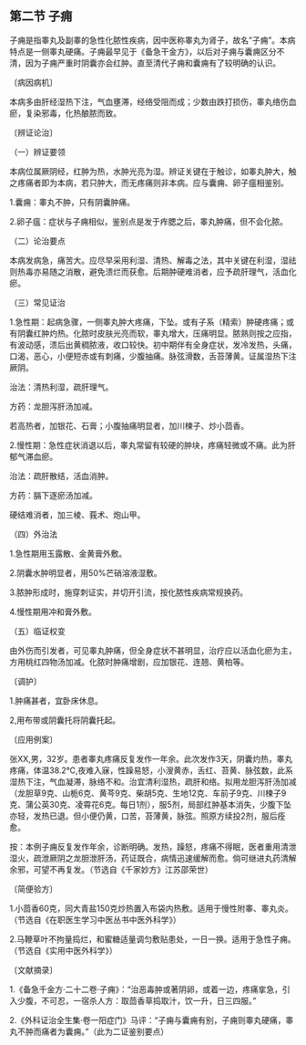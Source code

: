 ## 第二节 子痈

子痈是指睾丸及副睾的急性化脓性疾病，因中医称睾丸为肾子，故名”子痈”。本病特点是一侧睾丸硬痛。子痈最早见于《备急干金方》，以后对子痈与囊痈区分不清，因为子痈严重时阴囊亦会红肿。直至清代子痈和囊痈有了较明确的认识。

〔病因病机〕

本病多由肝经湿热下注，气血壅滞，经络受阻而成；少数由跌打损伤，睾丸络伤血瘀，复染邪毒，化热酿脓而致。

〔辨证论治〕

（一）辨证要领

本病位属厥阴经，红肿为热，水肿光亮为湿。辨证关键在于触诊，如睾丸肿大，触之疼痛者即为本病，若只肿大，而无疼痛则非本病。应与囊痈、卵子瘟相鉴别。

1.囊痈：睾丸不肿，只有阴囊肿痛。

2.卵子瘟：症状与子痈相似，鉴别点是发于痄腮之后，睾丸肿痛，但不会化脓。

（二）论治要点

本病发病急，痛苦大。应尽早采用利湿、清热、解毒之法，其中关键在利湿，湿祛则热毒亦易随之消散，避免溃烂而获愈。后期肿硬难消者，应予疏肝理气，活血化瘀。

（三）常见证治

1.急性期：起病急骤，一侧睾丸肿大疼痛，下坠。或有子系（精索）肿硬疼痛；或有阴囊红肿灼热。化脓时皮肤光亮而软，睾丸增大，压痛明显。脓熟则按之应指，有波动感，溃后出黄稠脓液，收口较快。初中期伴有全身症状，发冷发热，头痛，口渴，恶心，小便短赤或有刺痛，少腹抽痛。脉弦滑数，舌苔薄黄。证属湿热下注厥阴。

治法：清热利湿，疏肝理气。

方药：龙胆泻肝汤加减。

若高热者，加银花、石膏；小腹抽痛明显者，加川楝子、炒小茴香。

2.慢性期：急性症状消退以后，睾丸常留有较硬的肿块，疼痛轻微或不痛。此为肝郁气滞血瘀。

治法：疏肝散结，活血消肿。

方药：膈下逐瘀汤加减。

硬结难消者，加三棱、莪术、炮山甲。

（四）外治法

1.急性期用玉露散、金黄膏外敷。

2.阴囊水肿明显者，用50%芒硝溶液湿敷。

3.脓肿形成时，施穿刺证实，并切开引流，按化脓性疾病常规换药。

4.慢性期用冲和膏外敷。

（五）临证权变

由外伤而引发者，可见睾丸肿痛，但全身症状不甚明显，治疗应以活血化瘀为主，方用桃红四物汤加减。化脓时肿痛增剧，应加银花、连翘、黄柏等。

〔调护〕

1.肿痛甚者，宜卧床休息。

2,用布带或阴囊托将阴囊托起。

〔应用例案〕

张XX,男，32岁。患者睾丸疼痛反复发作一年余。此次发作3天，阴囊灼热，睾丸疼痛，体温38.2℃,夜难入寐，性躁易怒，小溲黄赤，舌红、苔黄、脉弦数，此系湿热下注，气血凝滞，脉络不和。治宜清利湿热，疏肝和络。拟用龙胆泻肝汤加减（龙胆草9克、山栀6克、黄芩9克、柴胡5克、生地12克、车前子9克、川楝子9克、蒲公英30克、凌霄花6克。每日1剂），服5剂，局部红肿基本消失，少腹下坠亦轻，发热已退。但小便仍黄，口苦，苔薄黄，脉弦。照原方续投2剂，服后痊愈。

按：本例子痈反复发作年余，诊断明确。发热，躁怒，疼痛不得眠，医者重用清泄湿火，疏泄厥阴之龙胆泄肝汤，药证既合，病情迅速缓解而愈。倘可继进丸药清解余邪，可望不再复发。（节选自《千家妙方》江苏邵荣世）

〔简便验方〕

1.小茴香60克，同大青盐150克炒热置入布袋内热敷。适用于慢性附睾、睾丸炎。（节选自《在职医生学习中医丛书中医外科学》）

2.马鞭草叶不拘量捣烂，和蜜糖适量调匀敷贴患处，一日一换。适用于急性子痈。（节选自《实用中医外科学》）

〔文献摘录〕

1.《备急千金方·二十二卷·子痈》：“治恶毒肿或著阴卵，或着一边，疼痛挛急，引入少腹，不可忍，一宿杀人方：取茴香草捣取汁，饮一升，日三四服。”

2.《外科证治全生集·卷一阳症门》马评：“子痈与囊痈有别，子痈则睾丸硬痛，睾丸不肿而痛者为囊痈。”（此为二证鉴别要点）
